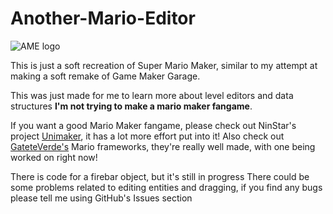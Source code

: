 # Another-Mario-Editor

![AME logo](https://github.com/ElectroDev1/Another-Mario-Editor/logo.png?raw=true)

This is just a soft recreation of Super Mario Maker, similar to my attempt at making a soft
remake of Game Maker Garage.

This was just made for me to learn more about level editors and data structures
**I'm not trying to make a mario maker fangame**.

If you want a good Mario Maker fangame, please check out NinStar's project [Unimaker](https://github.com/ninstar/UniMaker), it has a lot more effort put into it!
Also check out [GateteVerde's](https://github.com/GateteVerde) Mario frameworks, they're really well made, with one being worked on right now!

There is code for a firebar object, but it's still in progress
There could be some problems related to editing entities and dragging, if you find any bugs please tell me 
using GitHub's Issues section

